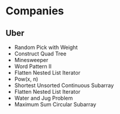# Companies

## Uber
- Random Pick with Weight 
- Construct Quad Tree 
- Minesweeper
- Word Pattern II
- Flatten Nested List Iterator
- Pow(x, n)
- Shortest Unsorted Continuous Subarray
- Flatten Nested List Iterator
- Water and Jug Problem
- Maximum Sum Circular Subarray